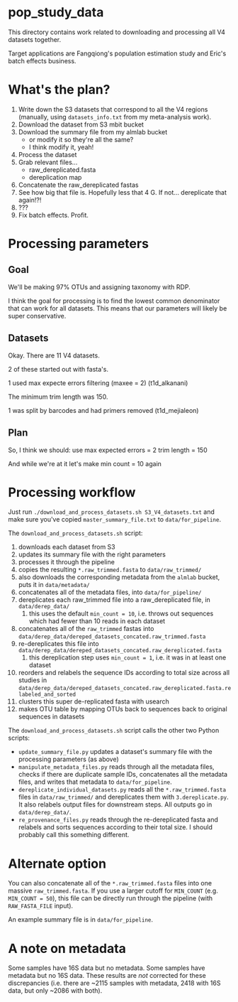 # pop_study_data

This directory contains work related to downloading and processing
all V4 datasets together.

Target applications are Fangqiong's population estimation study and
Eric's batch effects business.

# What's the plan?

1. Write down the S3 datasets that correspond to all the V4 regions (manually, using
`datasets_info.txt` from my meta-analysis work).
2. Download the dataset from S3 mbit bucket
3. Download the summary file from my almlab bucket
   - or modify it so they're all the same?
   - I think modify it, yeah!
4. Process the dataset
5. Grab relevant files...
   - raw_dereplicated.fasta
   - dereplication map
6. Concatenate the raw_dereplicated fastas
7. See how big that file is. Hopefully less that 4 G. If not... dereplicate that again!?!
8. ???
9. Fix batch effects. Profit.

# Processing parameters

## Goal
We'll be making 97% OTUs and assigning taxonomy with RDP.

I think the goal for processing is to find the lowest common denominator
that can work for all datasets. This means that our parameters will likely
be super conservative.

## Datasets
Okay. There are 11 V4 datasets.

2 of these started out with fasta's.

1 used max expecte errors filtering (maxee = 2) (t1d_alkanani)

The minimum trim length was 150.

1 was split by barcodes and had primers removed (t1d_mejialeon)

## Plan
So, I think we should:
use max expected errors = 2
trim length = 150

And while we're at it let's make min count = 10 again

# Processing workflow

Just run `./download_and_process_datasets.sh S3_V4_datasets.txt` and make sure you've copied
`master_summary_file.txt` to `data/for_pipeline`.

The `download_and_process_datasets.sh` script:

1. downloads each dataset from S3
1. updates its summary file with the right parameters
1. processes it through the pipeline
1. copies the resulting `*.raw_trimmed.fasta` to `data/raw_trimmed/`
1. also downloads the corresponding metadata from the `almlab` bucket, puts it in `data/metadata/`
1. concatenates all of the metadata files, into `data/for_pipeline/`
1. dereplicates each raw_trimmed file into a raw_dereplicated file, in `data/derep_data/`
   1. this uses the default `min_count = 10`, i.e. throws out sequences which had fewer than 10 reads in each dataset
1. concatenates all of the `raw_trimmed` fastas into `data/derep_data/dereped_datasets_concated.raw_trimmed.fasta`
1. re-dereplicates this file into `data/derep_data/dereped_datasets_concated.raw_dereplicated.fasta`
   1. this dereplication step uses `min_count = 1`, i.e. it was in at least one dataset
1. reorders and relabels the sequence IDs according to total size across all studies in `data/derep_data/dereped_datasets_concated.raw_dereplicated.fasta.relabeled_and_sorted`
1. clusters this super de-replicated fasta with usearch
1. makes OTU table by mapping OTUs back to sequences back to original sequences in datasets

The `download_and_process_datasets.sh` script calls the other two Python scripts:
* `update_summary_file.py` updates a dataset's summary file with the processing parameters (as above)
* `manipulate_metadata_files.py` reads through all the metadata files, checks if there are duplicate 
sample IDs, concatenates all the metadata files, and writes that metadata to `data/for_pipeline`.
* `dereplicate_individual_datasets.py` reads all the `*.raw_trimmed.fasta` files in `data/raw_trimmed/`
and dereplicates them with `3.dereplicate.py`. It also relabels output files for downstream steps.
All outputs go in `data/derep_data/`.
* `re_provenance_files.py` reads through the re-dereplicated fasta and relabels and sorts sequences according
to their total size. I should probably call this something different.

# Alternate option

You can also concatenate all of the `*.raw_trimmed.fasta` files into one massive `raw_trimmed.fasta`.
If you use a larger cutoff for `MIN_COUNT` (e.g. `MIN_COUNT = 50`), this file can be directly run
through the pipeline (with `RAW_FASTA_FILE` input).

An example summary file is in `data/for_pipeline`.

# A note on metadata

Some samples have 16S data but no metadata. Some samples have metadata but no 16S data.
These results are *not* corrected for these discrepancies (i.e. there are ~2115 samples
with metadata, 2418 with 16S data, but only ~2086 with both).

